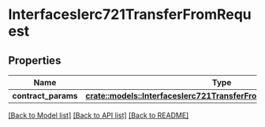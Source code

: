 # InterfacesIerc721TransferFromRequest

## Properties

Name | Type | Description | Notes
------------ | ------------- | ------------- | -------------
**contract_params** | [**crate::models::InterfacesIerc721TransferFromRequestContractParams**](interfaces_IERC721_transferFrom_request_contractParams.md) |  | 

[[Back to Model list]](../README.md#documentation-for-models) [[Back to API list]](../README.md#documentation-for-api-endpoints) [[Back to README]](../README.md)


